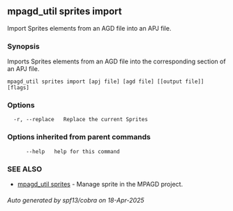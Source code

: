 ## mpagd_util sprites import

Import Sprites elements from an AGD file into an APJ file.

### Synopsis

Imports Sprites elements from an AGD file into the corresponding section of an APJ file.

```
mpagd_util sprites import [apj file] [agd file] [[output file]] [flags]
```

### Options

```
  -r, --replace   Replace the current Sprites
```

### Options inherited from parent commands

```
      --help   help for this command
```

### SEE ALSO

* [mpagd_util sprites](mpagd_util_sprites.md)	 - Manage sprite in the MPAGD project.

###### Auto generated by spf13/cobra on 18-Apr-2025
